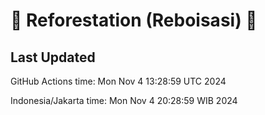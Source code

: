 
# 🌳 Reforestation (Reboisasi) 🌲

## Last Updated

GitHub Actions time: Mon Nov  4 13:28:59 UTC 2024

Indonesia/Jakarta time: Mon Nov  4 20:28:59 WIB 2024
